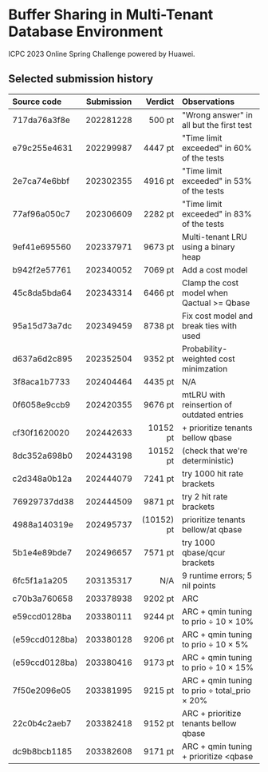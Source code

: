 # Buffer Sharing in Multi-Tenant Database Environment

ICPC 2023 Online Spring Challenge powered by Huawei.

## Selected submission history

| Source code | Submission | Verdict | Observations |
|:--- |:---:| ---:|:--- |
| 717da76a3f8e | 202281228 |    500 pt | "Wrong answer" in all but the first test |
| e79c255e4631 | 202299987 |   4447 pt | "Time limit exceeded" in 60% of the tests |
| 2e7ca74e6bbf | 202302355 |   4916 pt | "Time limit exceeded" in 53% of the tests |
| 77af96a050c7 | 202306609 |   2282 pt | "Time limit exceeded" in 83% of the tests |
| 9ef41e695560 | 202337971 |   9673 pt | Multi-tenant LRU using a binary heap |
| b942f2e57761 | 202340052 |   7069 pt | Add a cost model |
| 45c8da5bda64 | 202343314 |   6466 pt | Clamp the cost model when Qactual >= Qbase |
| 95a15d73a7dc | 202349459 |   8738 pt | Fix cost model and break ties with used |
| d637a6d2c895 | 202352504 |   9352 pt | Probability-weighted cost minimzation |
| 3f8aca1b7733 | 202404464 |   4435 pt | N/A |
| 0f6058e9ccb9 | 202420355 |   9676 pt | mtLRU with reinsertion of outdated entries |
| cf30f1620020 | 202442633 |  10152 pt | + prioritize tenants bellow qbase |
| 8dc352a698b0 | 202443198 |  10152 pt | (check that we're deterministic) |
| c2d348a0b12a | 202444079 |   7241 pt | try 1000 hit rate brackets |
| 76929737dd38 | 202444509 |   9871 pt | try 2 hit rate brackets |
| 4988a140319e | 202495737 |(10152) pt | prioritize tenants bellow/at qbase |
| 5b1e4e89bde7 | 202496657 |   7571 pt | try 1000 qbase/qcur brackets |
| 6fc5f1a1a205 | 203135317 |       N/A | 9 runtime errors; 5 nil points |
| c70b3a760658 | 203378938 |   9202 pt | ARC |
| e59ccd0128ba | 203380111 |   9244 pt | ARC + qmin tuning to prio ÷ 10 × 10% |
|(e59ccd0128ba)| 203380128 |   9206 pt | ARC + qmin tuning to prio ÷ 10 × 5% |
|(e59ccd0128ba)| 203380416 |   9173 pt | ARC + qmin tuning to prio ÷ 10 × 15% |
| 7f50e2096e05 | 203381995 |   9215 pt | ARC + qmin tuning to prio ÷ total_prio × 20% |
| 22c0b4c2aeb7 | 203382418 |   9152 pt | ARC + prioritize tenants bellow qbase |
| dc9b8bcb1185 | 203382608 |   9171 pt | ARC + qmin tuning + prioritize <qbase |
